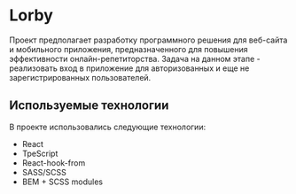 # Lorby
Проект предполагает разработку программного решения для веб-сайта и мобильного приложения, предназначенного для повышения эффективности онлайн-репетиторства. Задача на данном этапе - реализовать вход в приложение для авторизованных и еще не зарегистрированных пользователей.
## Используемые технологии
В проекте использовались следующие технологии:

  - React
  - TpeScript
  - React-hook-from
  - SASS/SCSS
  - BEM + SCSS modules
